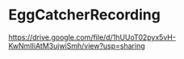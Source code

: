 # EggCatcherRecording
https://drive.google.com/file/d/1hUUoT02pyx5vH-KwNmIIiAtM3ujwiSmh/view?usp=sharing

